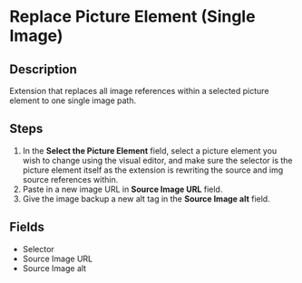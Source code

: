 # Replace Picture Element (Single Image)

## Description

Extension that replaces all image references within a selected picture element to one single image path. 

## Steps

1. In the <b>Select the Picture Element</b> field, select a picture element you wish to change using the visual editor, and make sure the selector is the picture element itself as the extension is rewriting the source and img source references within.
2. Paste in a new image URL in <b>Source Image URL</b> field.
  3. Give the image backup a new alt tag in the <b>Source Image alt</b> field.

## Fields

* Selector
* Source Image URL
* Source Image alt
